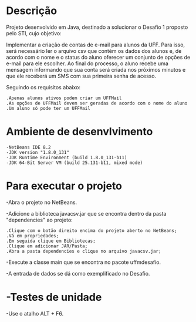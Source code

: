 Descrição
=========

Projeto desenvolvido em Java, destinado a solucionar o Desafio 1 proposto pelo STI, cujo objetivo:

Implementar a criação de contas de e-mail para alunos da UFF. Para isso, será necessário ler o arquivo csv que contém os dados dos alunos e, de acordo com o nome e o status do aluno oferecer um conjunto de opções de e-mail para ele escolher. Ao final do processo, o aluno recebe uma mensagem informando que sua conta será criada nos próximos minutos e que ele receberá um SMS com sua primeira senha de acesso.

Seguindo os requisitos abaixo:

	.Apenas alunos ativos podem criar um UFFMail
	.As opções de UFFMail devem ser geradas de acordo com o nome do aluno
	.Um aluno só pode ter um UFFMail

Ambiente de desenvlvimento
==========================
	-NetBeans IDE 8.2
	-JDK version "1.8.0_131"
	-JDK Runtime Environment (build 1.8.0_131-b11)
	-JDK 64-Bit Server VM (build 25.131-b11, mixed mode)

Para executar o projeto
=======================

-Abra o projeto no NetBeans.

-Adicione a biblioteca javacsv.jar que se encontra dentro da pasta "dependencies" ao projeto:

	.Clique com o botão direito encima do projeto aberto no NetBeans;
	.Vá em propriedades;
	.Em seguida clique em Bibliotecas;
	.Clique em adicionar JAR/Pasta;
	.Abra a pasta dependencies e clique no arquivo javacsv.jar;
  
-Execute a classe main que se encontra no pacote uffmdesafio.

-A entrada de dados se dá como exemplificado no Desafio.

-Testes de unidade
==================

-Use o atalho ALT + F6.
